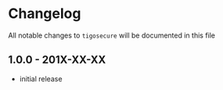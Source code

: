 # Changelog

All notable changes to `tigosecure` will be documented in this file

## 1.0.0 - 201X-XX-XX

- initial release
